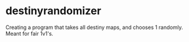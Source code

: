 # destinyrandomizer
Creating a program that takes all destiny maps, and chooses 1 randomly. Meant for fair 1v1's.
